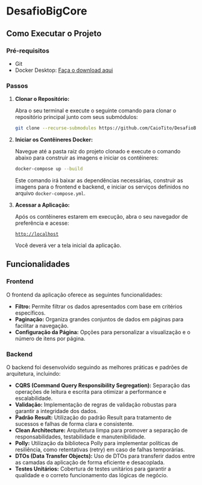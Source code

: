 # DesafioBigCore

## Como Executar o Projeto

### Pré-requisitos

- Git
- Docker Desktop: [Faça o download aqui](https://www.docker.com/products/docker-desktop/)

### Passos

1.  **Clonar o Repositório:**

    Abra o seu terminal e execute o seguinte comando para clonar o repositório principal junto com seus submódulos:

    ```bash
    git clone --recurse-submodules https://github.com/CaioTito/DesafioBigCore.git
    ```

2.  **Iniciar os Contêineres Docker:**

    Navegue até a pasta raiz do projeto clonado e execute o comando abaixo para construir as imagens e iniciar os contêineres:

    ```bash
    docker-compose up --build
    ```

    Este comando irá baixar as dependências necessárias, construir as imagens para o frontend e backend, e iniciar os serviços definidos no arquivo `docker-compose.yml`.

3.  **Acessar a Aplicação:**

    Após os contêineres estarem em execução, abra o seu navegador de preferência e acesse:

    [`http://localhost`](http://localhost)

    Você deverá ver a tela inicial da aplicação.

    <!-- Adicione aqui o caminho ou URL da imagem da tela inicial -->
    <!-- Exemplo: ![Tela Inicial](path/to/your/image.png) -->

## Funcionalidades

### Frontend

O frontend da aplicação oferece as seguintes funcionalidades:

-   **Filtro:** Permite filtrar os dados apresentados com base em critérios específicos.
-   **Paginação:** Organiza grandes conjuntos de dados em páginas para facilitar a navegação.
-   **Configuração da Página:** Opções para personalizar a visualização e o número de itens por página.

### Backend

O backend foi desenvolvido seguindo as melhores práticas e padrões de arquitetura, incluindo:

-   **CQRS (Command Query Responsibility Segregation):** Separação das operações de leitura e escrita para otimizar a performance e escalabilidade.
-   **Validação:** Implementação de regras de validação robustas para garantir a integridade dos dados.
-   **Padrão Result:** Utilização do padrão Result para tratamento de sucessos e falhas de forma clara e consistente.
-   **Clean Architecture:** Arquitetura limpa para promover a separação de responsabilidades, testabilidade e manutenibilidade.
-   **Polly:** Utilização da biblioteca Polly para implementar políticas de resiliência, como retentativas (retry) em caso de falhas temporárias.
-   **DTOs (Data Transfer Objects):** Uso de DTOs para transferir dados entre as camadas da aplicação de forma eficiente e desacoplada.
-   **Testes Unitários:** Cobertura de testes unitários para garantir a qualidade e o correto funcionamento das lógicas de negócio.